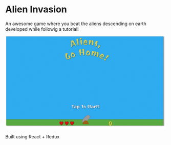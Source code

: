 # Alien Invasion
An awesome game where you beat the aliens descending on earth developed while followig a tutorial!


<p align="center">
  <img src="https://github.com/CosmicCoder96/alienInvasion/blob/master/screenshot-1.png?raw=true">
</p>

Built using React + Redux
